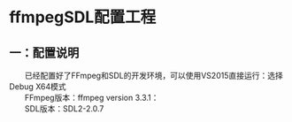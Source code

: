 # ffmpegSDL配置工程
## 一：配置说明
&emsp;&emsp;已经配置好了FFmpeg和SDL的开发环境，可以使用VS2015直接运行：选择Debug X64模式</br>
&emsp;&emsp;FFmpeg版本：ffmpeg version 3.3.1：</br>
&emsp;&emsp;SDL版本：SDL2-2.0.7</br>

